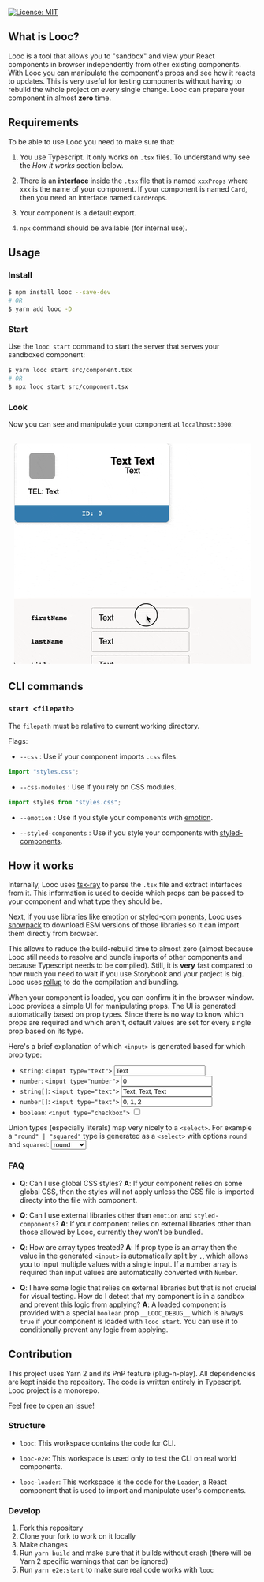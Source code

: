 [![License: MIT](https://img.shields.io/badge/License-MIT-yellow.svg)](https://opensource.org/licenses/MIT)

## What is Looc?

Looc is a tool that allows you to "sandbox" and view your React components in browser independently from other existing components. With Looc you can manipulate the component's props and see how it reacts to updates. This is very useful for testing components without having to rebuild the whole project on every single change. Looc can prepare your component in almost **zero** time.

## Requirements

To be able to use Looc you need to make sure that:

1. You use Typescript. It only works on `.tsx` files. To understand why see the _How it works_ section below.

2. There is an **interface** inside the `.tsx` file that is named `xxxProps` where `xxx` is the name of your component. If your component is named `Card`, then you need an interface named `CardProps`.

3. Your component is a default export.

4. `npx` command should be available (for internal use).

## Usage

### Install

```bash
$ npm install looc --save-dev
# OR
$ yarn add looc -D
```

### Start

Use the `looc start` command to start the server that serves your sandboxed component:

```bash
$ yarn looc start src/component.tsx
# OR
$ npx looc start src/component.tsx
```

### Look

Now you can see and manipulate your component at `localhost:3000`:
<br>
<br>

<p align="center"><img src="./assets/looc.gif" /></p>

## CLI commands

### `start <filepath>`

The `filepath` must be relative to current working directory.

Flags:

- `--css` : Use if your component imports `.css` files.

```javascript
import "styles.css";
```

- `--css-modules` : Use if you rely on CSS modules.

```javascript
import styles from "styles.css";
```

- `--emotion` : Use if you style your components with [emotion](https://github.com/emotion-js/emotion).

* `--styled-components` : Use if you style your components with [styled-components](https://github.com/styled-components/styled-components).

## How it works

Internally, Looc uses [tsx-ray](https://github.com/jlkiri/tsx-ray) to parse the `.tsx` file and extract interfaces from it. This information is used to decide which props can be passed to your component and what type they should be.

Next, if you use libraries like [emotion](https://github.com/emotion-js/emotion) or [styled-com ponents](https://github.com/styled-components/styled-components), Looc uses [snowpack](https://github.com/pikapkg/snowpack) to download ESM versions of those libraries so it can import them directly from browser.

This allows to reduce the build-rebuild time to almost zero (almost because Looc still needs to resolve and bundle imports of other components and because Typescript needs to be compiled). Still, it is **very** fast compared to how much you need to wait if you use Storybook and your project is big. Looc uses [rollup](https://github.com/rollup/rollup) to do the compilation and bundling.

When your component is loaded, you can confirm it in the browser window. Looc provides a simple UI for manipulating props. The UI is generated automatically based on prop types. Since there is no way to know which props are required and which aren't, default values are set for every single prop based on its type.

Here's a brief explanation of which `<input>` is generated based for which prop type:

- `string`: `<input type="text">` <input type="text" value="Text">
- `number`: `<input type="number">` <input type="number" value="0">
- `string[]`: `<input type="text">` <input type="text" value="Text, Text, Text">
- `number[]`: `<input type="text">` <input type="text" value="0, 1, 2">
- `boolean`: `<input type="checkbox">` <input type="checkbox">

Union types (especially literals) map very nicely to a `<select>`. For example a `"round" | "squared"` type is generated as a `<select>` with options `round` and `squared`: <select><option value="round">round<option value="squared">squared</select>

### FAQ

- **Q**: Can I use global CSS styles?
  **A**: If your component relies on some global CSS, then the styles will not apply unless the CSS file is imported directy into the file with component.

* **Q**: Can I use external libraries other than `emotion` and `styled-components`?
  **A**: If your component relies on external libraries other than those allowed by Looc, currently they won't be bundled.

- **Q**: How are array types treated?
  **A**: If prop type is an array then the value in the generated `<input>` is automatically split by `,`, which allows you to input multiple values with a single input. If a number array is required than input values are automatically converted with `Number`.

* **Q**: I have some logic that relies on external libraries but that is not crucial for visual testing. How do I detect that my component is in a sandbox and prevent this logic from applying?
  **A**: A loaded component is provided with a special `boolean` prop `__LOOC_DEBUG__` which is always `true` if your component is loaded with `looc start`. You can use it to conditionally prevent any logic from applying.

## Contribution

This project uses Yarn 2 and its PnP feature (plug-n-play). All dependencies are kept inside the repository. The code is written entirely in Typescript. Looc project is a monorepo.

Feel free to open an issue!

### Structure

- `looc`: This workspace contains the code for CLI.

* `looc-e2e`: This workspace is used only to test the CLI on real world components.

- `looc-loader`: This workspace is the code for the `Loader`, a React component that is used to import and manipulate user's components.

### Develop

1. Fork this repository
2. Clone your fork to work on it locally
3. Make changes
4. Run `yarn build` and make sure that it builds without crash (there will be Yarn 2 specific warnings that can be ignored)
5. Run `yarn e2e:start` to make sure real code works with `looc`
